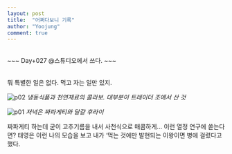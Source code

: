```yaml
---
layout: post
title:  "어쩌다보니 기록"
author: "Yoojung"
comment: true
---
```

<br>
~~~
Day+027 @스튜디오에서 쓰다.
~~~
<br>
<br>

뭐 특별한 일은 없다. 먹고 자는 일만 있지.

![p02]({{site.url}}/assets/2018-03-19-p02.JPG)
_냉동식품과 천연재료의 콜라보. 대부분이 트레이더 조에서 산 것_
<br>

![p01]({{site.url}}/assets/2018-03-19-p01.JPG)
_저녁은 짜파게티와 달걀 후라이_
<br>

짜파게티 하는데 굳이 고추기름을 내서 사천식으로 매콤하게... 이런 열정 연구에 쏟는다면? 태영은 이런 나의 모습을 보고 내가 ‘먹는 것에만 발현되는 이왕이면 병에 걸렸다고 했다.  

